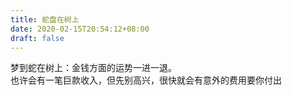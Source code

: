 ```yaml
---
title: 蛇盘在树上
date: 2020-02-15T20:54:12+08:00
draft: false
---
```


梦到蛇在树上：金钱方面的运势一进一退。<br>
也许会有一笔巨款收入，但先别高兴，很快就会有意外的费用要你付出
